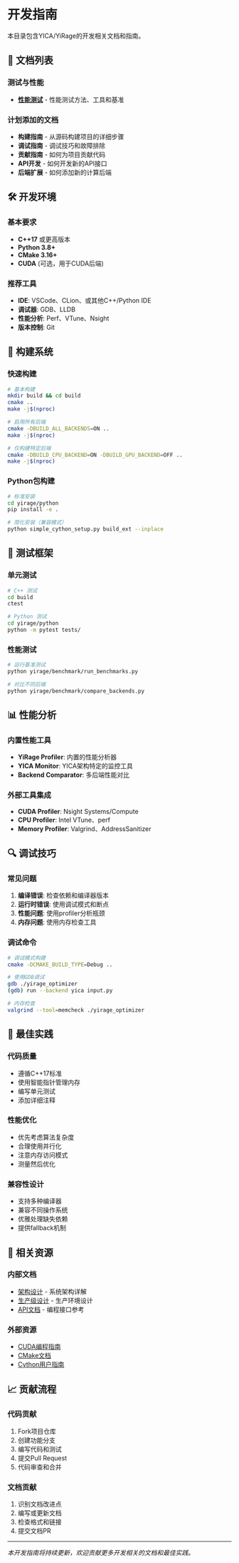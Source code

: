 # 开发指南

本目录包含YICA/YiRage的开发相关文档和指南。

## 📖 文档列表

### 测试与性能
- **[性能测试](performance-testing.md)** - 性能测试方法、工具和基准

### 计划添加的文档
- **构建指南** - 从源码构建项目的详细步骤
- **调试指南** - 调试技巧和故障排除
- **贡献指南** - 如何为项目贡献代码
- **API开发** - 如何开发新的API接口
- **后端扩展** - 如何添加新的计算后端

## 🛠️ 开发环境

### 基本要求
- **C++17** 或更高版本
- **Python 3.8+**
- **CMake 3.16+**
- **CUDA** (可选，用于CUDA后端)

### 推荐工具
- **IDE**: VSCode、CLion、或其他C++/Python IDE
- **调试器**: GDB、LLDB
- **性能分析**: Perf、VTune、Nsight
- **版本控制**: Git

## 🔧 构建系统

### 快速构建
```bash
# 基本构建
mkdir build && cd build
cmake ..
make -j$(nproc)

# 启用所有后端
cmake -DBUILD_ALL_BACKENDS=ON ..
make -j$(nproc)

# 仅构建特定后端
cmake -DBUILD_CPU_BACKEND=ON -DBUILD_GPU_BACKEND=OFF ..
make -j$(nproc)
```

### Python包构建
```bash
# 标准安装
cd yirage/python
pip install -e .

# 简化安装（兼容模式）
python simple_cython_setup.py build_ext --inplace
```

## 🧪 测试框架

### 单元测试
```bash
# C++ 测试
cd build
ctest

# Python 测试
cd yirage/python
python -m pytest tests/
```

### 性能测试
```bash
# 运行基准测试
python yirage/benchmark/run_benchmarks.py

# 对比不同后端
python yirage/benchmark/compare_backends.py
```

## 📊 性能分析

### 内置性能工具
- **YiRage Profiler**: 内置的性能分析器
- **YICA Monitor**: YICA架构特定的监控工具
- **Backend Comparator**: 多后端性能对比

### 外部工具集成
- **CUDA Profiler**: Nsight Systems/Compute
- **CPU Profiler**: Intel VTune、perf
- **Memory Profiler**: Valgrind、AddressSanitizer

## 🔍 调试技巧

### 常见问题
1. **编译错误**: 检查依赖和编译器版本
2. **运行时错误**: 使用调试模式和断点
3. **性能问题**: 使用profiler分析瓶颈
4. **内存问题**: 使用内存检查工具

### 调试命令
```bash
# 调试模式构建
cmake -DCMAKE_BUILD_TYPE=Debug ..

# 使用GDB调试
gdb ./yirage_optimizer
(gdb) run --backend yica input.py

# 内存检查
valgrind --tool=memcheck ./yirage_optimizer
```

## 🚀 最佳实践

### 代码质量
- 遵循C++17标准
- 使用智能指针管理内存
- 编写单元测试
- 添加详细注释

### 性能优化
- 优先考虑算法复杂度
- 合理使用并行化
- 注意内存访问模式
- 测量然后优化

### 兼容性设计
- 支持多种编译器
- 兼容不同操作系统
- 优雅处理缺失依赖
- 提供fallback机制

## 🔗 相关资源

### 内部文档
- [架构设计](../architecture/) - 系统架构详解
- [生产级设计](../design/) - 生产环境设计
- [API文档](../api/) - 编程接口参考

### 外部资源
- [CUDA编程指南](https://docs.nvidia.com/cuda/)
- [CMake文档](https://cmake.org/documentation/)
- [Cython用户指南](https://cython.readthedocs.io/)

## 📈 贡献流程

### 代码贡献
1. Fork项目仓库
2. 创建功能分支
3. 编写代码和测试
4. 提交Pull Request
5. 代码审查和合并

### 文档贡献
1. 识别文档改进点
2. 编写或更新文档
3. 检查格式和链接
4. 提交文档PR

---

*本开发指南将持续更新，欢迎贡献更多开发相关的文档和最佳实践。*
